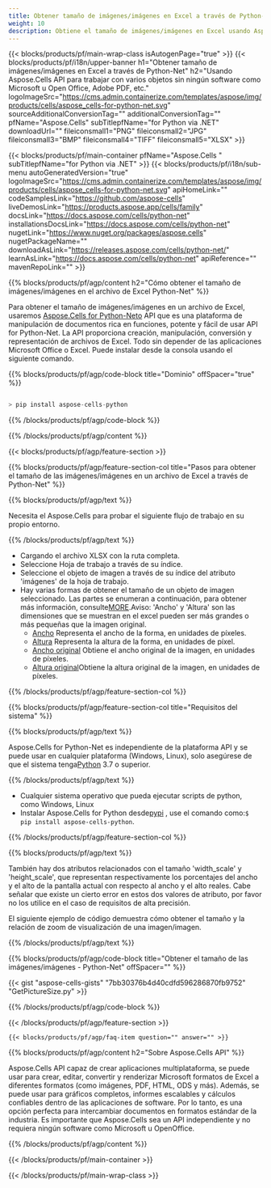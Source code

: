 ```yaml
---
title: Obtener tamaño de imágenes/imágenes en Excel a través de Python-Net
weight: 10
description: Obtiene el tamaño de imágenes/imágenes en Excel usando Aspose.Cells' Python-Net API sin ningún software como Microsoft u Open Office, Adobe PDF, etc.
---
```

{{< blocks/products/pf/main-wrap-class isAutogenPage="true" >}}
{{< blocks/products/pf/i18n/upper-banner h1="Obtener tamaño de imágenes/imágenes en Excel a través de Python-Net" h2="Usando Aspose.Cells API para trabajar con varios objetos sin ningún software como Microsoft u Open Office, Adobe PDF, etc." logoImageSrc="https://cms.admin.containerize.com/templates/aspose/img/products/cells/aspose_cells-for-python-net.svg" sourceAdditionalConversionTag="" additionalConversionTag="" pfName="Aspose.Cells" subTitlepfName="for Python via .NET" downloadUrl="" fileiconsmall1="PNG" fileiconsmall2="JPG" fileiconsmall3="BMP" fileiconsmall4="TIFF" fileiconsmall5="XLSX" >}}

{{< blocks/products/pf/main-container pfName="Aspose.Cells " subTitlepfName="for Python via .NET" >}}
{{< blocks/products/pf/i18n/sub-menu autoGeneratedVersion="true" logoImageSrc="https://cms.admin.containerize.com/templates/aspose/img/products/cells/aspose_cells-for-python-net.svg" apiHomeLink="" codeSamplesLink="https://github.com/aspose-cells" liveDemosLink="https://products.aspose.app/cells/family" docsLink="https://docs.aspose.com/cells/python-net" installationsDocsLink="https://docs.aspose.com/cells/python-net" nugetLink="https://www.nuget.org/packages/aspose.cells" nugetPackageName="" downloadAsLink="https://releases.aspose.com/cells/python-net/" learnAsLink="https://docs.aspose.com/cells/python-net" apiReference="" mavenRepoLink="" >}}

{{% blocks/products/pf/agp/content h2="Cómo obtener el tamaño de imágenes/imágenes en el archivo de Excel Python-Net" %}}

 Para obtener el tamaño de imágenes/imágenes en un archivo de Excel, usaremos
 [Aspose.Cells for Python-Neto](https://pypi.org/project/aspose-cells-python/) 
 API que es una plataforma de manipulación de documentos rica en funciones, potente y fácil de usar API for Python-Net. La API proporciona creación, manipulación, conversión y representación de archivos de Excel. Todo sin depender de las aplicaciones Microsoft Office o Excel. Puede instalar desde la consola usando el siguiente comando.

{{% blocks/products/pf/agp/code-block title="Dominio" offSpacer="true" %}}

```cs

> pip install aspose-cells-python

```

{{% /blocks/products/pf/agp/code-block %}}

{{% /blocks/products/pf/agp/content %}}

{{< blocks/products/pf/agp/feature-section >}}

{{% blocks/products/pf/agp/feature-section-col title="Pasos para obtener el tamaño de las imágenes/imágenes en un archivo de Excel a través de Python-Net" %}}

{{% blocks/products/pf/agp/text %}}

Necesita el Aspose.Cells para probar el siguiente flujo de trabajo en su propio entorno.

{{% /blocks/products/pf/agp/text %}}

+ Cargando el archivo XLSX con la ruta completa.
+ Seleccione Hoja de trabajo a través de su índice.
+ Seleccione el objeto de imagen a través de su índice del atributo 'imágenes' de la hoja de trabajo.
 + Hay varias formas de obtener el tamaño de un objeto de imagen seleccionado. Las partes se enumeran a continuación, para obtener más información, consulte[MORE](https://reference.aspose.com/cells/python-net/aspose.cells.drawing/picture/).Aviso: 'Ancho' y 'Altura' son las dimensiones que se muestran en el excel pueden ser más grandes o más pequeñas que la imagen original.
    + [Ancho](https://reference.aspose.com/cells/python-net/aspose.cells.drawing/picture/width/) Representa el ancho de la forma, en unidades de píxeles.
    + [Altura](https://reference.aspose.com/cells/python-net/aspose.cells.drawing/picture/height/) Representa la altura de la forma, en unidades de píxel.
    + [Ancho original](https://reference.aspose.com/cells/python-net/aspose.cells.drawing/picture/original_width/) Obtiene el ancho original de la imagen, en unidades de píxeles.
    + [Altura original](https://reference.aspose.com/cells/python-net/aspose.cells.drawing/picture/original_height/)Obtiene la altura original de la imagen, en unidades de píxeles.
    

{{% /blocks/products/pf/agp/feature-section-col %}}

{{% blocks/products/pf/agp/feature-section-col title="Requisitos del sistema" %}}

{{% blocks/products/pf/agp/text %}}

 Aspose.Cells for Python-Net es independiente de la plataforma API y se puede usar en cualquier plataforma (Windows, Linux), solo asegúrese de que el sistema tenga[Python](https://www.python.org/downloads/) 3.7 o superior.
 
{{% /blocks/products/pf/agp/text %}}

-  Cualquier sistema operativo que pueda ejecutar scripts de python, como Windows, Linux
-  Instalar Aspose.Cells for Python desde<a href="https://pypi.org/project/aspose-cells-python/">pypi</a> , use el comando como:<code>$ pip install aspose-cells-python</code>.

{{% /blocks/products/pf/agp/feature-section-col %}}

{{% blocks/products/pf/agp/text %}}
 
También hay dos atributos relacionados con el tamaño 'width_scale' y 'height_scale', que representan respectivamente los porcentajes del ancho y el alto de la pantalla actual con respecto al ancho y el alto reales.
 Cabe señalar que existe un cierto error en estos dos valores de atributo, por favor no los utilice en el caso de requisitos de alta precisión.
 
 El siguiente ejemplo de código demuestra cómo obtener el tamaño y la relación de zoom de visualización de una imagen/imagen.

{{% /blocks/products/pf/agp/text %}}

{{% blocks/products/pf/agp/code-block title="Obtener el tamaño de las imágenes/imágenes - Python-Net" offSpacer="" %}}

{{< gist "aspose-cells-gists" "7bb30376b4d40cdfd596286870fb9752" "GetPictureSize.py" >}}

{{% /blocks/products/pf/agp/code-block %}}

{{< /blocks/products/pf/agp/feature-section >}}

    {{< blocks/products/pf/agp/faq-item question="" answer="" >}}
 

<!-- aboutfile Starts -->

{{% blocks/products/pf/agp/content h2="Sobre Aspose.Cells API" %}}

Aspose.Cells API capaz de crear aplicaciones multiplataforma, se puede usar para crear, editar, convertir y renderizar Microsoft formatos de Excel a diferentes formatos (como imágenes, PDF, HTML, ODS y más). Además, se puede usar para gráficos completos, informes escalables y cálculos confiables dentro de las aplicaciones de software. Por lo tanto, es una opción perfecta para intercambiar documentos en formatos estándar de la industria. Es importante que Aspose.Cells sea un API independiente y no requiera ningún software como Microsoft u OpenOffice.

{{% /blocks/products/pf/agp/content %}}



<!-- aboutfile Ends -->
<!--
{{< blocks/products/pf/agp/other-supported-section title="Other Supported Splitting Formats" subTitle="Using C#, One can also split large file into chunks of many other file formats including." >}}

{{< blocks/products/pf/agp/other-supported-section-item href="https://products.aspose.com/cells/net/splitter/ods/" name="ODS" description="OpenDocument Spreadsheet File" >}}
{{< blocks/products/pf/agp/other-supported-section-item href="https://products.aspose.com/cells/net/splitter/xls/" name="XLS" description="Excel Binary Format" >}}
{{< blocks/products/pf/agp/other-supported-section-item href="https://products.aspose.com/cells/net/splitter/xlsb/" name="XLSB" description="Binary Excel Workbook File" >}}
{{< blocks/products/pf/agp/other-supported-section-item href="https://products.aspose.com/cells/net/splitter/xlsm/" name="XLSM" description="Spreadsheet File" >}}

{{< /blocks/products/pf/agp/other-supported-section >}}

-->

{{< /blocks/products/pf/main-container >}}
    
{{< /blocks/products/pf/main-wrap-class >}}
